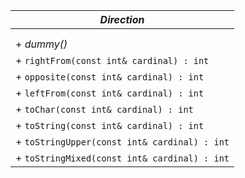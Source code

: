 | _Direction_                                  |
| ---------------------------------------------|
|                                              |
|                                              |
| + _dummy()_                                  |
| + `rightFrom(const int& cardinal) : int`     |
| + `opposite(const int& cardinal) : int`      |
| + `leftFrom(const int& cardinal) : int`      |
| + `toChar(const int& cardinal) : int`        |
| + `toString(const int& cardinal) : int`      |
| + `toStringUpper(const int& cardinal) : int` |
| + `toStringMixed(const int& cardinal) : int` |